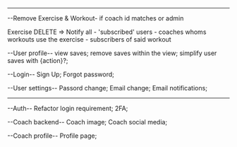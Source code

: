-------------------------------------------
--Remove Exercise & Workout-
if coach id matches or admin

  Exercise DELETE => Notify all
    - 'subscribed' users
    - coaches whoms workouts use the exercise
    - subscribers of said workout

--User profile--
view saves;
remove saves within the view;
simplify user saves with {action}?;

--Login--
Sign Up;
Forgot password;

--User settings--
Passord change;
Email change;
Email notifications;

-------------------------------------------

--Auth--
Refactor login requirement;
2FA;

--Coach backend--
Coach image;
Coach social media;

--Coach profile--
Profile page;

